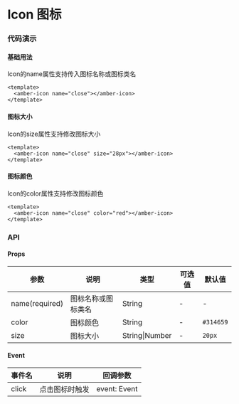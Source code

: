 # Icon 图标

<h3 class="default">代码演示</h3>

#### 基础用法

Icon的name属性支持传入图标名称或图标类名

```vue
<template>
  <amber-icon name="close"></amber-icon>
</template>
```

#### 图标大小

Icon的size属性支持修改图标大小

```vue
<template>
  <amber-icon name="close" size="28px"></amber-icon>
</template>
```

#### 图标颜色

Icon的color属性支持修改图标颜色

```vue
<template>
  <amber-icon name="close" color="red"></amber-icon>
</template>
```

<h3 class="default">API</h3>

#### Props

| 参数 | 说明 | 类型 | 可选值 | 默认值 |
| --- | ---  | --- |  ---    | --- |
| name(required) | 图标名称或图标类名 | String | - | - |
| color | 图标颜色 | String | - | `#314659` |
| size | 图标大小 | String\|Number | - | `20px` |

#### Event

| 事件名 | 说明 | 回调参数 |
| --- | ---  | --- |
| click | 点击图标时触发 | event: Event |
